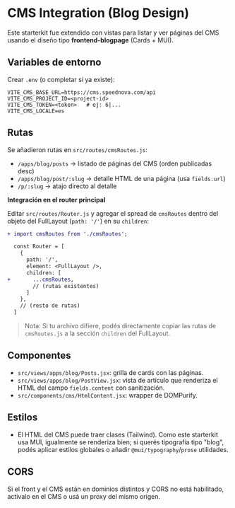 # CMS Integration (Blog Design)

Este starterkit fue extendido con vistas para listar y ver páginas del CMS
usando el diseño tipo **frontend-blogpage** (Cards + MUI).

## Variables de entorno
Crear `.env` (o completar si ya existe):

```env
VITE_CMS_BASE_URL=https://cms.speednova.com/api
VITE_CMS_PROJECT_ID=<project-id>
VITE_CMS_TOKEN=<token>   # ej: 6|...
VITE_CMS_LOCALE=es
```

## Rutas
Se añadieron rutas en `src/routes/cmsRoutes.js`:

- `/apps/blog/posts` → listado de páginas del CMS (orden publicadas desc)
- `/apps/blog/post/:slug` → detalle HTML de una página (usa `fields.url`)
- `/p/:slug` → atajo directo al detalle

**Integración en el router principal**

Editar `src/routes/Router.js` y agregar el spread de `cmsRoutes` dentro del
objeto del FullLayout (`path: '/'`) en su `children`:

```diff
+ import cmsRoutes from './cmsRoutes';

  const Router = [
    {
      path: '/',
      element: <FullLayout />,
      children: [
+       ...cmsRoutes,
        // (rutas existentes)
      ]
    },
    // (resto de rutas)
  ]
```

> Nota: Si tu archivo difiere, podés directamente copiar las rutas de
> `cmsRoutes.js` a la sección `children` del FullLayout.

## Componentes
- `src/views/apps/blog/Posts.jsx`: grilla de cards con las páginas.
- `src/views/apps/blog/PostView.jsx`: vista de artículo que renderiza el HTML
   del campo `fields.content` con sanitización.
- `src/components/cms/HtmlContent.jsx`: wrapper de DOMPurify.

## Estilos
- El HTML del CMS puede traer clases (Tailwind). Como este starterkit usa MUI,
  igualmente se renderiza bien; si querés tipografía tipo "blog", podés
  aplicar estilos globales o añadir `@mui/typography`/`prose` utilidades.

## CORS
Si el front y el CMS están en dominios distintos y CORS no está habilitado,
activalo en el CMS o usá un proxy del mismo origen.
